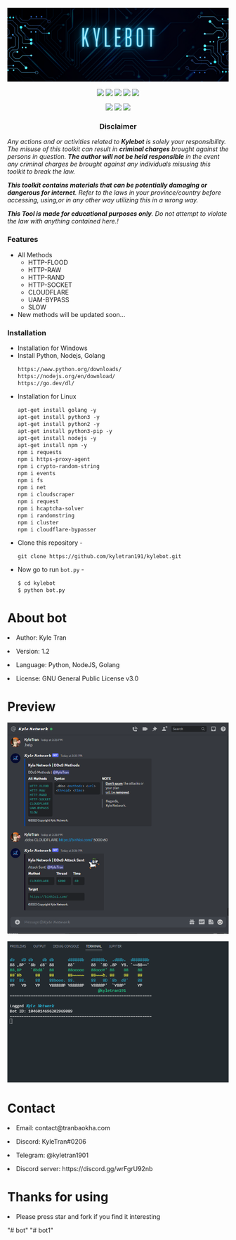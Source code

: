 <!-- Kylebot -->
<p align="center"><img src="auth.png" alt="Kyle Network"></p>
<p align="center">
  <img src="https://img.shields.io/badge/Version-1.2-green?style=for-the-badge">
  <img src="https://img.shields.io/github/license/kyletran191/kylebot?style=for-the-badge">
  <img src="https://img.shields.io/github/stars/kyletran191/kylebot?style=for-the-badge">
  <img src="https://img.shields.io/github/issues/kyletran191/kylebot?color=red&style=for-the-badge">
  <img src="https://img.shields.io/github/forks/kyletran191/kylebot?color=teal&style=for-the-badge">
</p>

<p align="center">
  <img src="https://img.shields.io/badge/Author-kyletran191-blue?style=flat-square">
  <img src="https://img.shields.io/badge/Open%20Source-Yes-darkgreen?style=flat-square">
  <img src="https://hits.seeyoufarm.com/api/count/incr/badge.svg?url=https%3A%2F%2Fgithub.com%2Fkyletran191%2Fkylebot&title=Visitors&edge_flat=false"/></a>
</p>

<h3><p align="center">Disclaimer</p></h3>

<i>Any actions and or activities related to <b>Kylebot</b> is solely your responsibility. The misuse of this toolkit can result in <b>criminal charges</b> brought against the persons in question. <b>The author will not be held responsible</b> in the event any criminal charges be brought against any individuals misusing this toolkit to break the law.

<b>This toolkit contains materials that can be potentially damaging or dangerous for internet</b>. Refer to the laws in your province/country before accessing, using,or in any other way utilizing this in a wrong way.

<b>This Tool is made for educational purposes only</b>. Do not attempt to violate the law with anything contained here.!
</i>
### Features

- All Methods
  - HTTP-FLOOD
  - HTTP-RAW
  - HTTP-RAND
  - HTTP-SOCKET
  - CLOUDFLARE
  - UAM-BYPASS
  - SLOW
- New methods will be updated soon...
### Installation
- Installation for Windows
- Install Python, Nodejs, Golang
  ```
  https://www.python.org/downloads/
  https://nodejs.org/en/download/
  https://go.dev/dl/
  ```
- Installation for Linux
  ```
  apt-get install golang -y
  apt-get install python3 -y
  apt-get install python2 -y
  apt-get install python3-pip -y
  apt-get install nodejs -y
  apt-get install npm -y
  npm i requests
  npm i https-proxy-agent
  npm i crypto-random-string
  npm i events
  npm i fs
  npm i net
  npm i cloudscraper
  npm i request
  npm i hcaptcha-solver
  npm i randomstring
  npm i cluster
  npm i cloudflare-bypasser
  ```
- Clone this repository -
  ```
  git clone https://github.com/kyletran191/kylebot.git
  ```
- Now go to run `bot.py` -
  ```
  $ cd kylebot
  $ python bot.py
  ```
<h1>About bot</h1>
<p><li>Author: Kyle Tran</li></p>
<p><li>Version: 1.2</li></p>
<p><li>Language: Python, NodeJS, Golang</li></p>
<p><li>License: GNU General Public License v3.0</li></p>
<h1>Preview</h1>
<p align="center"><img src="preview.png" alt="Preview"></p>
<p align="center"><img src="preview2.png" alt="Preview"></p>
<h1>Contact</h1>
<p><li>Email: contact@tranbaokha.com</li></p>
<p><li>Discord: KyleTran#0206</li></p>
<p><li>Telegram: @kyletran1901</li></p>
<p><li>Discord server: https://discord.gg/wrFgrU92nb</li></p>
<h1>Thanks for using</h1>
<p><li>Please press star and fork if you find it interesting</li></p>
"# bot" 
"# bot1" 
